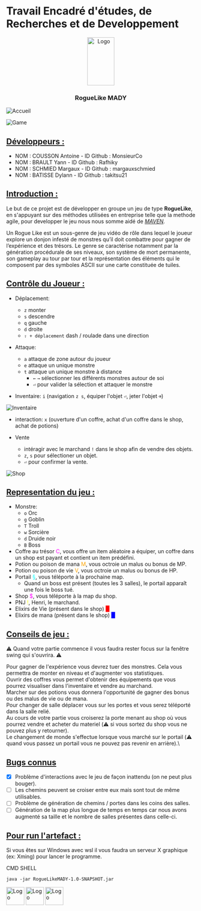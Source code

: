 # Travail Encadré d'études, de Recherches et de Developpement

<p align="center">
  <a href="https://example.com/">
    <img src="https://i.imgur.com/cEn7FNa.png" alt="Logo" width=72 height=128>
  </a>

<h3 align="center">RogueLike MADY</h3>

![Accueil](https://i.imgur.com/hTDKKex.png)

![Game](https://i.imgur.com/wMwNcCK.png)

## <u>Développeurs :</u>

- NOM : COUSSON Antoine - ID Github : MonsieurCo
- NOM : BRAULT Yann - ID Github : Rafhiky
- NOM : SCHMIED Margaux - ID Github : margauxschmied
- NOM : BATISSE Dylann - ID Github : takitsu21

## <u>Introduction :</u>

Le but de ce projet est de développer en groupe un jeu de type <b>RogueLike</b>, en s'appuyant sur des méthodes
utilisées en entreprise telle que la methode agile, pour developper le jeu nous nous somme aidé
de <i>[MAVEN](https://maven.apache.org/).</i>

Un Rogue Like est un sous-genre de jeu vidéo de rôle dans lequel le joueur explore un donjon infesté de monstres qu’il
doit combattre pour gagner de l’expérience et des trésors. Le genre se caractérise notamment par la génération
procédurale de ses niveaux, son système de mort permanente, son gameplay au tour par tour et la représentation des
éléments qui le composent par des symboles ASCII sur une carte constituée de tuiles.

## <u>Contrôle du Joueur :</u>

- Déplacement:
    - `z` monter
    - `s` descendre
    - `q` gauche
    - `d` droite
    - `⇧ + déplacement` dash / roulade dans une direction
- Attaque:
    - `a` attaque de zone autour du joueur
    - `e` attaque un unique monstre
    - `t` attaque un unique monstre à distance
        - `←` `→` sélectionner les différents monstres autour de soi
        - `⏎` pour valider la sélection et attaquer le monstre

- Inventaire: `i` (navigation `z s`, équiper l'objet `⏎`, jeter l'objet `⌫`)

![Inventaire](https://i.imgur.com/6JurPRn.png)

- interaction: `x` (ouverture d'un coffre, achat d'un coffre dans le shop, achat de potions)

- Vente
    - intéragir avec le marchand `!` dans le shop afin de vendre des objets.
    - `z`, `s` pour sélectioner un objet.
    - `⏎` pour confirmer la vente.


![Shop](https://i.imgur.com/5kdfdIf.png)


## <u>Representation du jeu :</u>

- Monstre:
    - `o` Orc
    - `g` Goblin
    - `T` Troll
    - `w` Sorcière
    - `d` Druide noir
    - `B` Boss
- Coffre au trésor <span style="color:magenta">C</span>, vous offre un item aléatoire a équiper, un coffre dans un shop est payant et contient un item prédéfini.
- Potion ou poison de mana <span style="color:orange">M</span>, vous octroie un malus ou bonus de MP.
- Potion ou poison de vie <span style="color:orange">V</span>, vous octroie un malus ou bonus de HP.
- Portail <span style="color:cyan">§</span>, vous téléporte à la prochaine map.
    - Quand un boss est présent (toutes les 3 salles), le portail apparaît une fois le
    boss tué.
- Shop <span style="color:magenta">$</span>, vous téléporte à la map du shop.
- PNJ <span style="color:yellow">!</span>, Henri, le marchand.
- Elixirs de Vie (présent dans le shop) <span style="background-color:red;color:red">C</span>
- Elixirs de mana (présent dans le shop) <span style="background-color:blue;color:blue;">C</span>


## <u>Conseils de jeu :</u>

⚠️ Quand votre partie commence il vous faudra rester focus sur la fenêtre swing qui s'ouvrira. ⚠️

Pour gagner de l'expérience vous devrez tuer des monstres. Cela vous permettra de monter en niveau et d'augmenter vos statistiques. \
Ouvrir des coffres vous permet d'obtenir des équipements que vous pourrez visualiser dans l'inventaire et vendre au marchand. \
Marcher sur des potions vous donnera l'opportunité de gagner des bonus ou des malus de vie ou de mana. \
Pour changer de salle déplacer vous sur les portes et vous serez téléporté dans la salle relié. \
Au cours de votre partie vous croiserez la porte menant au shop où vous pourrez vendre et acheter du materiel (⚠️ si vous sortez du shop vous ne pouvez plus y retourner). \
Le changement de monde s'effectue lorsque vous marché sur le portail (⚠️ quand vous passez un portail vous ne pouvez pas revenir en arrière).\

## <u>Bugs connus</u>

- [X] Problème d'interactions avec le jeu de façon inattendu (on ne peut plus bouger).
- [ ] Les chemins peuvent se croiser entre eux mais sont tout de même utilisables.
- [ ] Problème de génération de chemins / portes dans les coins des salles.
- [ ] Génération de la map plus longue de temps en temps car nous avons augmenté sa taille et le nombre de salles présentes dans celle-ci.

## <u>Pour run l'artefact : </u>

Si vous êtes sur Windows avec wsl il vous faudra un serveur X graphique (ex: Xming) pour lancer le programme.

CMD SHELL

```shell
java -jar RogueLikeMADY-1.0-SNAPSHOT.jar
```

<img src="https://i.imgur.com/d9cDliK.png" alt="Logo" width=48 height=48> <img src="https://i.imgur.com/fliRMaY.png" alt="Logo" width=48 height=48> <img src="https://i.imgur.com/zaCLOhf.png" alt="Logo" width=48 height=48>



